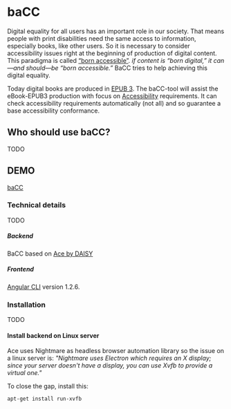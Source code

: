 # baCC
Digital equality for all users has an important role in our society. That means people with print disabilities need the same access to information, especially books, like other users. So it is necessary to consider accessibility issues right at the beginning of production of digital content. This paradigma is called [“born accessible”](https://www.benetech.org/our-programs/literacy/born-accessible/). *if content is “born digital,” it can—and should—be “born accessible.”*
BaCC tries to help achieving this digital equality. 

Today digital books are produced in [EPUB 3](http://idpf.org/epub/30). The baCC-tool will assist the eBook-EPUB3 production with focus on [Accessibility](http://www.idpf.org/epub/a11y/accessibility.html) requirements. It can check accessibility requirements automatically (not all) and so guarantee a base accessibility conformance.     

## Who should use baCC?

TODO

## DEMO 

[baCC](http://ec2-18-220-212-194.us-east-2.compute.amazonaws.com)

### Technical details
TODO
##### Backend
BaCC based on [Ace by DAISY](https://github.com/daisy/ace-core)
 
##### Frontend
[Angular CLI](https://github.com/angular/angular-cli) version 1.2.6.

### Installation
TODO

#### Install backend on Linux server 
Ace uses Nightmare as headless browser automation library so the issue on a linux server is:
*"Nightmare uses Electron which requires an X display; since your server doesn't have a display, you can use Xvfb to provide a virtual one."*

To close the gap, install this:
```
apt-get install run-xvfb

```
